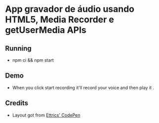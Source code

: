 # App gravador de áudio usando HTML5, Media Recorder e getUserMedia APIs

## Running

- npm ci && npm start

## Demo

- When you click start recording it'll record your voice and then play it .


## Credits

- Layout got from [Ettrics' CodePen](https://codepen.io/ettrics/pen/KpzzQZ)
